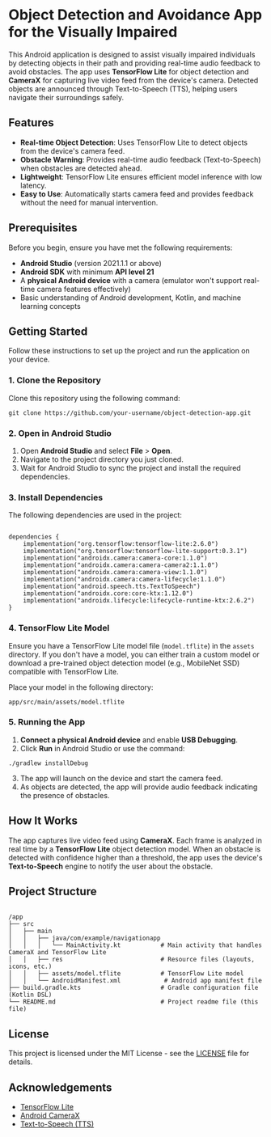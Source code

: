 <!DOCTYPE html>
<html lang="en">
<head>
    <meta charset="UTF-8">
    <meta name="viewport" content="width=device-width, initial-scale=1.0">
</head>
<body>

<h1>Object Detection and Avoidance App for the Visually Impaired</h1>

<p>This Android application is designed to assist visually impaired individuals by detecting objects in their path and providing real-time audio feedback to avoid obstacles. The app uses <strong>TensorFlow Lite</strong> for object detection and <strong>CameraX</strong> for capturing live video feed from the device's camera. Detected objects are announced through Text-to-Speech (TTS), helping users navigate their surroundings safely.</p>

<h2>Features</h2>
<ul>
    <li><strong>Real-time Object Detection</strong>: Uses TensorFlow Lite to detect objects from the device's camera feed.</li>
    <li><strong>Obstacle Warning</strong>: Provides real-time audio feedback (Text-to-Speech) when obstacles are detected ahead.</li>
    <li><strong>Lightweight</strong>: TensorFlow Lite ensures efficient model inference with low latency.</li>
    <li><strong>Easy to Use</strong>: Automatically starts camera feed and provides feedback without the need for manual intervention.</li>
</ul>

<h2>Prerequisites</h2>
<p>Before you begin, ensure you have met the following requirements:</p>
<ul>
    <li><strong>Android Studio</strong> (version 2021.1.1 or above)</li>
    <li><strong>Android SDK</strong> with minimum <strong>API level 21</strong></li>
    <li>A <strong>physical Android device</strong> with a camera (emulator won't support real-time camera features effectively)</li>
    <li>Basic understanding of Android development, Kotlin, and machine learning concepts</li>
</ul>

<h2>Getting Started</h2>
<p>Follow these instructions to set up the project and run the application on your device.</p>

<h3>1. Clone the Repository</h3>
<p>Clone this repository using the following command:</p>

<pre><code>git clone https://github.com/your-username/object-detection-app.git
</code></pre>

<h3>2. Open in Android Studio</h3>
<ol>
    <li>Open <strong>Android Studio</strong> and select <strong>File</strong> &gt; <strong>Open</strong>.</li>
    <li>Navigate to the project directory you just cloned.</li>
    <li>Wait for Android Studio to sync the project and install the required dependencies.</li>
</ol>

<h3>3. Install Dependencies</h3>
<p>The following dependencies are used in the project:</p>

<pre><code>
dependencies {
    implementation("org.tensorflow:tensorflow-lite:2.6.0")
    implementation("org.tensorflow:tensorflow-lite-support:0.3.1")
    implementation("androidx.camera:camera-core:1.1.0")
    implementation("androidx.camera:camera-camera2:1.1.0")
    implementation("androidx.camera:camera-view:1.1.0")
    implementation("androidx.camera:camera-lifecycle:1.1.0")
    implementation("android.speech.tts.TextToSpeech")
    implementation("androidx.core:core-ktx:1.12.0")
    implementation("androidx.lifecycle:lifecycle-runtime-ktx:2.6.2")
}
</code></pre>

<h3>4. TensorFlow Lite Model</h3>
<p>Ensure you have a TensorFlow Lite model file (<code>model.tflite</code>) in the <code>assets</code> directory. If you don't have a model, you can either train a custom model or download a pre-trained object detection model (e.g., MobileNet SSD) compatible with TensorFlow Lite.</p>

<p>Place your model in the following directory:</p>

<pre><code>app/src/main/assets/model.tflite
</code></pre>

<h3>5. Running the App</h3>
<ol>
    <li><strong>Connect a physical Android device</strong> and enable <strong>USB Debugging</strong>.</li>
    <li>Click <strong>Run</strong> in Android Studio or use the command:</li>
</ol>

<pre><code>./gradlew installDebug
</code></pre>

<ol start="3">
    <li>The app will launch on the device and start the camera feed.</li>
    <li>As objects are detected, the app will provide audio feedback indicating the presence of obstacles.</li>
</ol>

<h2>How It Works</h2>
<p>The app captures live video feed using <strong>CameraX</strong>. Each frame is analyzed in real time by a <strong>TensorFlow Lite</strong> object detection model. When an obstacle is detected with confidence higher than a threshold, the app uses the device's <strong>Text-to-Speech</strong> engine to notify the user about the obstacle.</p>

<h2>Project Structure</h2>

<pre><code>
/app
├── src
│   ├── main
│   │   ├── java/com/example/navigationapp
│   │   │   └── MainActivity.kt           # Main activity that handles CameraX and TensorFlow Lite
│   │   ├── res                           # Resource files (layouts, icons, etc.)
│   │   ├── assets/model.tflite           # TensorFlow Lite model
│   │   └── AndroidManifest.xml            # Android app manifest file
├── build.gradle.kts                      # Gradle configuration file (Kotlin DSL)
└── README.md                             # Project readme file (this file)
</code></pre>

<h2>License</h2>
<p>This project is licensed under the MIT License - see the <a href="LICENSE">LICENSE</a> file for details.</p>

<h2>Acknowledgements</h2>
<ul>
    <li><a href="https://www.tensorflow.org/lite">TensorFlow Lite</a></li>
    <li><a href="https://developer.android.com/training/camerax">Android CameraX</a></li>
    <li><a href="https://developer.android.com/reference/android/speech/tts/TextToSpeech">Text-to-Speech (TTS)</a></li>
</ul>

</body>
</html>
